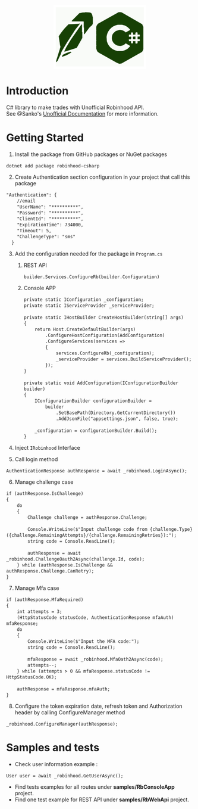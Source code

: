 <p align="center">
<img src=".github\robinhood-csharp.png">
</p>

# Introduction 
C# library to make trades with Unofficial Robinhood API.
<br>
See @Sanko's [Unofficial Documentation](https://github.com/sanko/Robinhood) for more information.

# Getting Started
1. Install the package from GitHub packages or NuGet packages
```
dotnet add package robinhood-csharp
```
2. Create Authentication section configuration in your project that call this package
```
"Authentication": {
    //email
    "UserName": "**********", 
    "Password": "**********",
    "ClientId": "**********",
    "ExpirationTime": 734000,
    "Timeout": 5,
    "ChallengeType": "sms"
  }
```

3. Add the configuration needed for the package in ``Program.cs``
	1. REST API
		```
		builder.Services.ConfigureRb(builder.Configuration)
		```
	1. Console APP
		```
		private static IConfiguration _configuration;
		private static IServiceProvider _serviceProvider;

		private static IHostBuilder CreateHostBuilder(string[] args)
		{
			return Host.CreateDefaultBuilder(args)
				.ConfigureHostConfiguration(AddConfiguration)
				.ConfigureServices(services =>
				{
					services.ConfigureRb(_configuration);
					_serviceProvider = services.BuildServiceProvider();
				});
		}

		private static void AddConfiguration(IConfigurationBuilder builder)
		{
			IConfigurationBuilder configurationBuilder =
				builder
					.SetBasePath(Directory.GetCurrentDirectory())
					.AddJsonFile("appsettings.json", false, true);

			_configuration = configurationBuilder.Build();
		}
		
		```

4. Inject ``IRobinhood`` Interface

5. Call login method
```
AuthenticationResponse authResponse = await _robinhood.LoginAsync();
```
6. Manage challenge case
```
if (authResponse.IsChallenge)
{
	do
	{
		Challenge challenge = authResponse.Challenge;

		Console.WriteLine($"Input challenge code from {challenge.Type} ({challenge.RemainingAttempts}/{challenge.RemainingRetries}):");
		string code = Console.ReadLine();

		authResponse = await _robinhood.ChallengeOauth2Async(challenge.Id, code);
	} while (authResponse.IsChallenge && authResponse.Challenge.CanRetry);
}
```

7. Manage Mfa case
```
if (authResponse.MfaRequired)
{
	int attempts = 3;
	(HttpStatusCode statusCode, AuthenticationResponse mfaAuth) mfaResponse;
	do
	{
		Console.WriteLine($"Input the MFA code:");
		string code = Console.ReadLine();

		mfaResponse = await _robinhood.MfaOath2Async(code);
		attempts--;
	} while (attempts > 0 && mfaResponse.statusCode != HttpStatusCode.OK);

	authResponse = mfaResponse.mfaAuth;
}

```
8. Configure the token expiration date, refresh token and Authorization header by calling ConfigureManager method
```
_robinhood.ConfigureManager(authResponse);
```

# Samples and tests
- Check user information example : 
```
User user = await _robinhood.GetUserAsync();
```
- Find tests examples for all routes under **samples/RbConsoleApp** project.
- Find one test example for REST API under **samples/RbWebApi** project.
